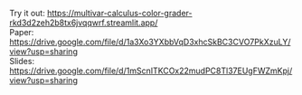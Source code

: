 Try it out: https://multivar-calculus-color-grader-rkd3d2zeh2b8tx6jvqqwrf.streamlit.app/  
Paper: https://drive.google.com/file/d/1a3Xo3YXbbVqD3xhcSkBC3CVO7PkXzuLY/view?usp=sharing  
Slides: https://drive.google.com/file/d/1mScnITKCOx22mudPC8Tl37EUgFWZmKpj/view?usp=sharing
